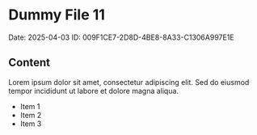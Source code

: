 # Dummy File 11

Date: 2025-04-03
ID: 009F1CE7-2D8D-4BE8-8A33-C1306A997E1E

## Content

Lorem ipsum dolor sit amet, consectetur adipiscing elit.
Sed do eiusmod tempor incididunt ut labore et dolore magna aliqua.

* Item 1
* Item 2
* Item 3

